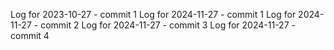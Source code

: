 Log for 2023-10-27 - commit 1
Log for 2024-11-27 - commit 1
Log for 2024-11-27 - commit 2
Log for 2024-11-27 - commit 3
Log for 2024-11-27 - commit 4

